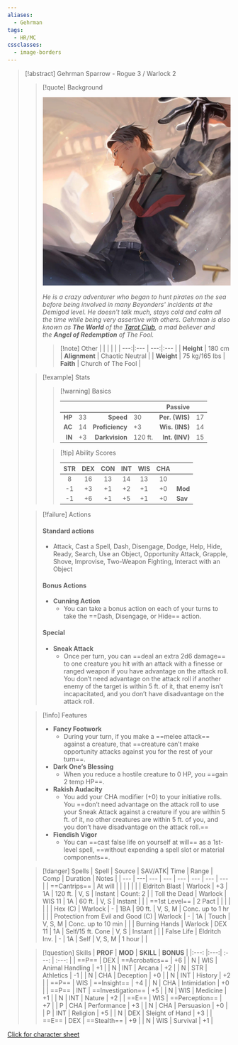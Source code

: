 ```yaml
---
aliases:
  - Gehrman
tags:
  - HR/MC
cssclasses:
  - image-borders
---
```


> [!abstract] Gehrman Sparrow - Rogue 3 / Warlock 2
> 
>> [!quote] Background
>>
>> ![0.25](images/gehrmanicon.jpg)
>>
>> *He is a crazy adventurer who began to hunt pirates on the sea before being involved in many Beyonders' incidents at the Demigod level. He doesn't talk much, stays cold and calm all the time while being very assertive with others. Gehrman is also known as **The World** of the [Tarot Club](https://lordofthemysteries.fandom.com/wiki/Tarot_Club "Tarot Club"), a mad believer and the **Angel of Redemption** of The Fool.*
>>
>>> [!note] Other
>>> |     |     |     |     |
>>> | ---:|:--- | ---:|:--- |
>>> | **Height** | 180 cm | **Alignment** | Chaotic Neutral |
>>> | **Weight** | 75 kg/165 lbs | **Faith** | Church of The Fool | 
>
>> [!example] Stats
>>> [!warning] Basics
>>> 
>>> |     |     |     |     | **Passive** |     |
>>> | ---:|:--- | ---:|:--- | ---:|:--- |
>>> | **HP** | 33 | **Speed** | 30 | **Per. (WIS)** | 17 |
>>> | **AC** | 14 | **Proficiency** | +3 | **Wis. (INS)** | 14 |
>>> | **IN** | +3 | **Darkvision** | 120 ft. | **Int. (INV)** | 15 |
>>
>>> [!tip] Ability Scores
>>> 
>>> | STR | DEX | CON | INT | WIS | CHA |  |
>>> |:---:|:---:|:---:|:---:|:---:|:---:|:--- |
>>> |  8 | 16 | 13 | 14 | 13 | 10 |     |
>>> | -1 | +3 | +1 | +2 | +1 | +0 | **Mod** |
>>> | -1 | +6 | +1 | +5 | +1 | +0 | **Sav** |
>>
>
>> [!failure] Actions 
>> #### Standard actions
>> - Attack, Cast a Spell, Dash, Disengage, Dodge, Help, Hide, Ready, Search, Use an Object, Opportunity Attack, Grapple, Shove, Improvise, Two-Weapon Fighting, Interact with an Object 
>> #### Bonus Actions 
>> - **Cunning Action** 
>>     - You can take a bonus action on each of your turns to take the ==Dash, Disengage, or Hide== action. 
>> #### Special
>> - **Sneak Attack** 
>>     - Once per turn, you can ==deal an extra 2d6 damage== to one creature you hit with an attack with a finesse or ranged weapon if you have advantage on the attack roll. You don’t need advantage on the attack roll if another enemy of the target is within 5 ft. of it, that enemy isn’t incapacitated, and you don’t have disadvantage on the attack roll. 
>
>> [!info] Features
>> - **Fancy Footwork**  
>>     - During your turn, if you make a ==melee attack== against a creature, that ==creature can’t make opportunity attacks against you for the rest of your turn==. 
>> - **Dark One’s Blessing**
>>     - When you reduce a hostile creature to 0 HP, you ==gain 2 temp HP==.
>> - **Rakish Audacity**
>>     - You add your CHA modifier (+0) to your initiative rolls. You ==don’t need advantage on the attack roll to use your Sneak Attack against a creature if you are within 5 ft. of it, no other creatures are within 5 ft. of you, and you don’t have disadvantage on the attack roll.== 
>> - **Fiendish Vigor** 
>>     - You can ==cast false life on yourself at will== as a 1st-level spell, ==without expending a spell slot or material components==.
>
>>[!danger] Spells 
>>| Spell | Source | SAV/ATK| Time | Range | Comp | Duration | Notes |
>>| --- | ---| --- | --- | --- | --- | --- | --- | 
>>| ==Cantrips== | At will | | | | | |
>>| Eldritch Blast | Warlock | +3 | 1A | 120 ft. | V, S | Instant | Count: 2 |
>>| Toll the Dead | Warlock | WIS 11 | 1A | 60 ft. | V, S | Instant | |
>>| ==1st Level== | 2 Pact  | | | | | |
>>| Hex (C) | Warlock | - | 1BA | 90 ft. | V, S, M | Conc. up to 1 hr | |
>>| Protection from Evil and Good (C) | Warlock | - | 1A | Touch | V, S, M | Conc. up to 10 min | |
>>| Burning Hands | Warlock | DEX 11 | 1A | Self/15 ft. Cone | V, S | Instant | |
>>| False Life | Eldritch Inv. | - | 1A | Self | V, S, M | 1 hour | |
>
>>[!question] Skills
>>| **PROF** | **MOD** | **SKILL**           | **BONUS** |
>>|:---: |:---:| :---:           | :---: |
>>| ==P==    | DEX | ==Acrobatics==      |  +6   |
>>| N    | WIS | Animal Handling |  +1   |
>>| N    | INT | Arcana          |  +2   |
>>| N    | STR | Athletics       |  -1   |
>>| N    | CHA | Deception       |  +0   |
>>| N    | INT | History         |  +2   |
>>| ==P==    | WIS | ==Insight==         |  +4   |
>>| N    | CHA | Intimidation    |  +0   | 
>>| ==P==    | INT | ==Investigation==   |  +5   |
>>| N    | WIS | Medicine        |  +1   |
>>| N    | INT | Nature          |  +2   |
>>| ==E==    | WIS | ==Perception==      |  +7   |
>>| P    | CHA | Performance     |  +3   |
>>| N    | CHA | Persuasion      |  +0   |
>>| P    | INT | Religion        |  +5   |
>>| N    | DEX | Sleight of Hand |  +3   |
>>| ==E==    | DEX | ==Stealth==         |  +9   |
>>| N    | WIS | Survival        |  +1   |

[Click for character sheet](Gehrman%20Sparrow.pdf)